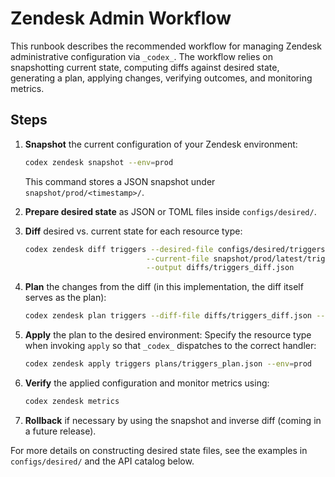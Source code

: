 # Zendesk Admin Workflow

This runbook describes the recommended workflow for managing Zendesk
administrative configuration via `_codex_`. The workflow relies on
snapshotting current state, computing diffs against desired state,
generating a plan, applying changes, verifying outcomes, and
monitoring metrics.

## Steps

1. **Snapshot** the current configuration of your Zendesk environment:
   ```bash
   codex zendesk snapshot --env=prod
   ```
   This command stores a JSON snapshot under `snapshot/prod/<timestamp>/`.

2. **Prepare desired state** as JSON or TOML files inside `configs/desired/`.

3. **Diff** desired vs. current state for each resource type:
   ```bash
   codex zendesk diff triggers --desired-file configs/desired/triggers.json \
                              --current-file snapshot/prod/latest/triggers.json \
                              --output diffs/triggers_diff.json
   ```

4. **Plan** the changes from the diff (in this implementation, the diff
   itself serves as the plan):
   ```bash
   codex zendesk plan triggers --diff-file diffs/triggers_diff.json --output plans/triggers_plan.json
   ```

5. **Apply** the plan to the desired environment:
   Specify the resource type when invoking `apply` so that `_codex_` dispatches to the correct handler:
   ```bash
   codex zendesk apply triggers plans/triggers_plan.json --env=prod
   ```

6. **Verify** the applied configuration and monitor metrics using:
   ```bash
   codex zendesk metrics
   ```

7. **Rollback** if necessary by using the snapshot and inverse diff (coming in a future release).

For more details on constructing desired state files, see the examples in
`configs/desired/` and the API catalog below.
